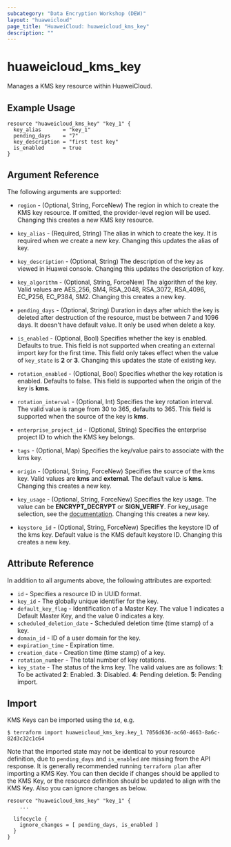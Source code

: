 ```yaml
---
subcategory: "Data Encryption Workshop (DEW)"
layout: "huaweicloud"
page_title: "HuaweiCloud: huaweicloud_kms_key"
description: ""
---
```


# huaweicloud_kms_key

Manages a KMS key resource within HuaweiCloud.

## Example Usage

```hcl
resource "huaweicloud_kms_key" "key_1" {
  key_alias       = "key_1"
  pending_days    = "7"
  key_description = "first test key"
  is_enabled      = true
}
```

## Argument Reference

The following arguments are supported:

* `region` - (Optional, String, ForceNew) The region in which to create the KMS key resource. If omitted, the
  provider-level region will be used. Changing this creates a new KMS key resource.

* `key_alias` - (Required, String) The alias in which to create the key. It is required when we create a new key.
  Changing this updates the alias of key.

* `key_description` - (Optional, String) The description of the key as viewed in Huawei console. Changing this updates
  the description of key.

* `key_algorithm` - (Optional, String, ForceNew) The algorithm of the key. Valid values are AES_256, SM4, RSA_2048, RSA_3072,
  RSA_4096, EC_P256, EC_P384, SM2. Changing this creates a new key.

* `pending_days` - (Optional, String) Duration in days after which the key is deleted after destruction of the resource,
  must be between 7 and 1096 days. It doesn't have default value. It only be used when delete a key.

* `is_enabled` - (Optional, Bool) Specifies whether the key is enabled. Defaults to true. This field is not supported
  when creating an external import key for the first time. This field only takes effect when the value
  of `key_state` is **2** or **3**. Changing this updates the state of existing key.

* `rotation_enabled` - (Optional, Bool) Specifies whether the key rotation is enabled. Defaults to false.
  This field is supported when the origin of the key is **kms**.

* `rotation_interval` - (Optional, Int) Specifies the key rotation interval. The valid value is range from 30 to 365,
  defaults to 365. This field is supported when the source of the key is **kms**.

* `enterprise_project_id` - (Optional, String) Specifies the enterprise project ID to which the KMS key belongs.

* `tags` - (Optional, Map) Specifies the key/value pairs to associate with the kms key.

* `origin` - (Optional, String, ForceNew) Specifies the source of the kms key. Valid values are **kms** and **external**.
  The default value is **kms**. Changing this creates a new key.

* `key_usage` - (Optional, String, ForceNew) Specifies the key usage. The value can be **ENCRYPT_DECRYPT** or **SIGN_VERIFY**.
  For key_usage selection, see the [documentation](https://support.huaweicloud.com/intl/en-us/productdesc-ram/ram_01_0007.html).
  Changing this creates a new key.

* `keystore_id` - (Optional, String, ForceNew) Specifies the keystore ID of the kms key.
  Default value is the KMS default keystore ID. Changing this creates a new key.

## Attribute Reference

In addition to all arguments above, the following attributes are exported:

* `id` - Specifies a resource ID in UUID format.
* `key_id` - The globally unique identifier for the key.
* `default_key_flag` - Identification of a Master Key. The value 1 indicates a Default Master Key, and the value 0
  indicates a key.
* `scheduled_deletion_date` - Scheduled deletion time (time stamp) of a key.
* `domain_id` - ID of a user domain for the key.
* `expiration_time` - Expiration time.
* `creation_date` - Creation time (time stamp) of a key.
* `rotation_number` - The total number of key rotations.
* `key_state` - The status of the kms key. The valid values are as follows:
  **1**: To be activated
  **2**: Enabled.
  **3**: Disabled.
  **4**: Pending deletion.
  **5**: Pending import.

## Import

KMS Keys can be imported using the `id`, e.g.

```
$ terraform import huaweicloud_kms_key.key_1 7056d636-ac60-4663-8a6c-82d3c32c1c64
```

Note that the imported state may not be identical to your resource definition,
due to `pending_days` and `is_enabled` are missing from the API response.
It is generally recommended running `terraform plan` after importing a KMS Key.
You can then decide if changes should be applied to the KMS Key, or the resource
definition should be updated to align with the KMS Key. Also you can ignore changes as below.

```
resource "huaweicloud_kms_key" "key_1" {
    ...

  lifecycle {
    ignore_changes = [ pending_days, is_enabled ]
  }
}
```

